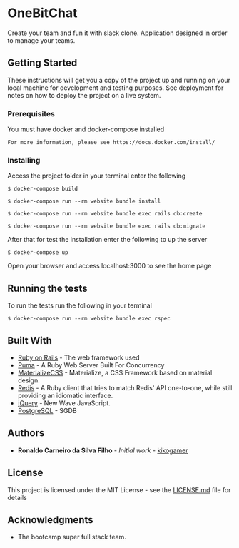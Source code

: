 # OneBitChat

Create your team and fun it with slack clone.
Application designed in order to manage your teams.

## Getting Started

These instructions will get you a copy of the project up and running on your local machine for development and testing purposes. See deployment for notes on how to deploy the project on a live system.

### Prerequisites

You must have docker and docker-compose installed

```
For more information, please see https://docs.docker.com/install/ 
```

### Installing

Access the project folder in your terminal enter the following

```
$ docker-compose build
```

```
$ docker-compose run --rm website bundle install
```

```
$ docker-compose run --rm website bundle exec rails db:create
```

```
$ docker-compose run --rm website bundle exec rails db:migrate
```
After that for test the installation enter the following to up the server

```
$ docker-compose up
```

Open your browser and access localhost:3000 to see the home page

## Running the tests

To run the tests run the following in your terminal

```
$ docker-compose run --rm website bundle exec rspec
```

## Built With

* [Ruby on Rails](https://rubyonrails.org/) - The web framework used
* [Puma](https://github.com/puma/puma) - A Ruby Web Server Built For Concurrency
* [MaterializeCSS](https://github.com/Dogfalo/materialize) - Materialize, a CSS Framework based on material design.
* [Redis](https://github.com/redis/redis-rb) - A Ruby client that tries to match Redis' API one-to-one, while still providing an idiomatic interface.
* [jQuery](https://github.com/jquery/jquery) - New Wave JavaScript.
* [PostgreSQL](https://www.postgresql.org/) - SGDB

## Authors

* **Ronaldo Carneiro da Silva Filho** - *Initial work* - [kikogamer](https://github.com/kikogamer)

## License

This project is licensed under the MIT License - see the [LICENSE.md](LICENSE.md) file for details

## Acknowledgments

* The bootcamp super full stack team.

